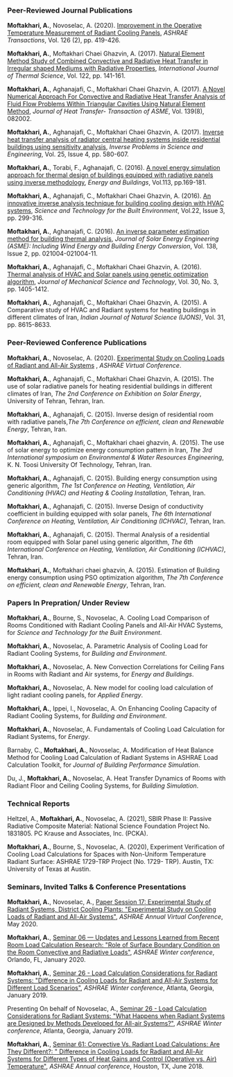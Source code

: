 ### Peer-Reviewed Journal Publications
**Moftakhari, A.**, Novoselac, A. (2020). 
[Improvement in the Operative Temperature Measurement of Radiant Cooling Panels](https://www.proquest.com/docview/2489355622?pq-origsite=gscholar&fromopenview=true), 
*ASHRAE Transactions*, Vol. 126 (2), pp. 419-426.

**Moftakhari, A.**, Moftakhari Chaei Ghazvin, A. (2017). 
[Natural Element Method Study of Combined Convective and Radiative Heat Transfer in Irregular 
shaped Mediums with Radiative Properties](https://doi.org/10.1016/j.ijthermalsci.2017.07.029), 
*International Journal of Thermal Science*, Vol. 122, pp. 141-161.

**Moftakhari, A.**, Aghanajafi, C., Moftakhari Chaei Ghazvin, A. (2017). 
[A Novel Numerical Approach For Convective and Radiative Heat Transfer Analysis of Fluid Flow Problems Within 
Triangular Cavities Using Natural Element Method](https://doi.org/10.1115/1.4036057), 
*Journal of Heat Transfer- Transaction of ASME*, Vol. 139(8), 082002.

**Moftakhari, A.**, Aghanajafi, C., Moftakhari Chaei Ghazvin, A. (2017). 
[Inverse heat transfer analysis of radiator central heating systems inside residential buildings using 
sensitivity analysis](https://doi.org/10.1080/17415977.2016.1178258), 
*Inverse Problems in Science and Engineering*, Vol. 25, Issue 4, pp. 580-607. 

**Moftakhari, A.**, Torabi, F., Aghanajafi, C. (2016). [A novel energy simulation approach for thermal design of 
buildings equipped with radiative panels using inverse methodology](https://doi.org/10.1016/j.enbuild.2015.12.007), *Energy and Buildings*, Vol.113, pp.169-181.

**Moftakhari, A.**, Aghanajafi, C., Moftakhari Chaei Ghazvin, A. (2016). [An innovative inverse analysis technique for 
building cooling design with HVAC systems](https://doi.org/10.1080/23744731.2016.1132940), *Science and Technology for the Built Environment*, Vol.22, Issue 3, pp. 299-316.

**Moftakhari, A.**, Aghanajafi, C. (2016). [An inverse parameter estimation method for building thermal analysis](https://doi.org/10.1115/1.4032476), 
*Journal of Solar Energy Engineering (ASME): Including Wind Energy and Building Energy Conversion*, Vol. 138, Issue 2, pp. 021004-021004-11.

**Moftakhari, A.**, Aghanajafi, C., Moftakhari Chaei Ghazvin, A. (2016). [Thermal analysis of HVAC and Solar panels using 
genetic optimization algorithm](https://doi.org/10.1007/s12206-016-0248-9), *Journal of Mechanical Science and Technology*, Vol. 30, No. 3, pp. 1405-1412.

**Moftakhari, A.**, Aghanajafi, C., Moftakhari Chaei Ghazvin, A. (2015). A Comparative study of HVAC and Radiant systems for 
heating buildings in different climates of Iran, *Indian Journal of Natural Science (IJONS)*, Vol. 31, pp. 8615-8633.


### Peer-Reviewed Conference Publications
**Moftakhari, A.**, Novoselac, A. (2020). [Experimental Study on Cooling Loads of Radiant and All-Air Systems](https://ashraem.confex.com/ashraem/s20/meetingapp.cgi/Session/30156)
, *ASHRAE Virtual Conference*.

**Moftakhari, A.**, Aghanajafi, C., Moftakhari Chaei Ghazvin, A. (2015). The use of solar radiative panels for heating 
residential buildings in different climates of Iran, *The 2nd Conference on Exhibition on Solar Energy*, University of Tehran, Tehran, Iran.

**Moftakhari, A.**, Aghanajafi, C. (2015). Inverse design of residential room with radiative panels,*The 7th Conference on efficient, clean and Renewable Energy*, Tehran, Iran.

**Moftakhari, A.**, Aghanajafi, C., Moftakhari chaei ghazvin, A. (2015). The use of solar energy to optimize energy consumption pattern in Iran, 
*The 3rd International symposium on Environmental & Water Resources Engineering*, K. N. Toosi University Of Technology, Tehran, Iran.

**Moftakhari, A.**, Aghanajafi, C. (2015). Building energy consumption using generic algorithm,
*The 1st Conference on Heating, Ventilation, Air Conditioning (HVAC) and Heating & Cooling Installation*, Tehran, Iran. 

**Moftakhari, A.**, Aghanajafi, C. (2015). Inverse Design of conductivity coefficient in building equipped with solar panels, 
*The 6th International Conference on Heating, Ventilation, Air Conditioning (ICHVAC)*, Tehran, Iran. 

**Moftakhari, A.**, Aghanajafi, C. (2015). Thermal Analysis of a residential room equipped with Solar panel using 
generic algorithm, *The 6th International Conference on Heating, Ventilation, Air Conditioning (ICHVAC)*, Tehran, Iran.

**Moftakhari, A.**, Moftakhari chaei ghazvin, A. (2015). Estimation of Building energy consumption using PSO optimization 
algorithm, *The 7th Conference on efficient, clean and Renewable Energy*, Tehran, Iran.


### Papers In Prepration/ Under Review
**Moftakhari, A.**, Bourne, S., Novoselac, A. Cooling Load Comparison of Rooms Conditioned with Radiant Cooling Panels and 
All-Air HVAC Systems, for *Science and Technology for the Built Environment*.

**Moftakhari, A.**, Novoselac, A. Parametric Analysis of Cooling Load for Radiant Cooling Systems, 
for *Building and Environment*.

**Moftakhari, A.**, Novoselac, A. New Convection Correlations for Ceiling Fans in Rooms with Radiant and Air systems, 
for *Energy and Buildings*.

**Moftakhari, A.**, Novoselac, A. New model for cooling load calculation of light radiant cooling panels, for *Applied Energy*. 

**Moftakhari, A.**, Ippei, I., Novoselac, A. On Enhancing Cooling Capacity of Radiant Cooling Systems, for *Building and Environment*.

**Moftakhari, A.**, Novoselac, A. Fundamentals of Cooling Load Calculation for Radiant Systems, for *Energy*.

Barnaby, C., **Moftakhari, A.**, Novoselac, A. Modification of Heat Balance Method for Cooling Load Calculation of Radiant Systems in ASHRAE Load Calculation Toolkit, 
for *Journal of Building Performance Simulation*.

Du, J., **Moftakhari, A.**, Novoselac, A. Heat Transfer Dynamics of Rooms with Radiant Floor and Ceiling Cooling Systems, 
for *Building Simulation*.


### Technical Reports 
Heltzel, A., **Moftakhari, A.**, Novoselac, A. (2021), SBIR Phase II: Passive Radiative Composite Material: National Science Foundation Project No. 1831805. PC Krause and Associates, Inc. (PCKA).

**Moftakhari, A.**, Bourne, S., Novoselac, A. (2020), Experiment Verification of Cooling Load Calculations for Spaces with Non-Uniform Temperature Radiant Surface: ASHRAE 1729-TRP Project (No. 1729- TRP). Austin, TX: University of Texas at Austin.


### Seminars, Invited Talks & Conference Presentations
**Moftakhari, A.**, Novoselac, A., [Paper Session 17: Experimental Study of Radiant Systems, District Cooling Plants: "Experimental Study on Cooling Loads of Radiant and All-Air Systems"](https://ashraem.confex.com/ashraem/s20/meetingapp.cgi/Session/30156), *ASHRAE Annual Virtual Conference*, May 2020.

**Moftakhari, A.**, [Seminar 06 — Updates and Lessons Learned from Recent Room Load Calculation Research: "Role of Surface Boundary Condition on the Room Convective and Radiative Loads"](https://ashraem.confex.com/ashraem/w20/meetingapp.cgi/Paper/26883), *ASHRAE Winter conference*, Orlando, FL, January 2020.

**Moftakhari, A.**, [Seminar 26 - Load Calculation Considerations for Radiant Systems: "Difference in Cooling Loads for Radiant and All-Air Systems for Different Load Scenarios"](https://ashraem.confex.com/ashraem/w19/meetingapp.cgi/Paper/25212), *ASHRAE Winter conference*, Atlanta, Georgia, January 2019.  

Presenting On behalf of Novoselac, A., [Seminar 26 - Load Calculation Considerations for Radiant Systems: "What Happens when Radiant Systems are Designed by Methods Developed for All-air Systems?"](https://ashraem.confex.com/ashraem/w19/meetingapp.cgi/Paper/25213), *ASHRAE Winter conference*, Atlanta, Georgia, January 2019.  

**Moftakhari, A.**, [Seminar 61: Convective Vs. Radiant Load Calculations: Are They Different?: " Difference in Cooling Loads for Radiant and All-Air Systems for Different Types of Heat Gains and Control (Operative vs. Air) Temperature"](https://ashraem.confex.com/ashraem/s18/meetingapp.cgi/Paper/24620), *ASHRAE Annual conference*, Houston, TX, June 2018.  

